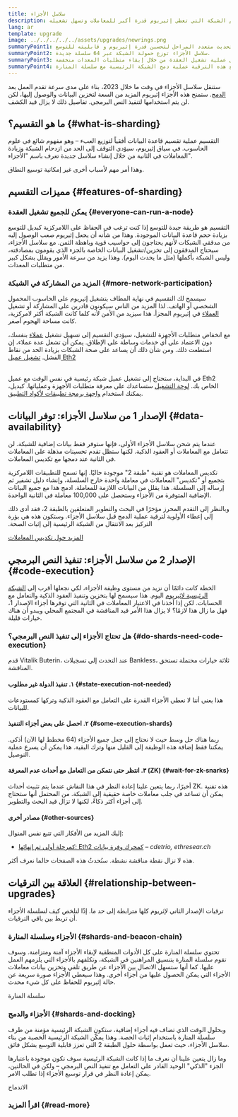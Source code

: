 ```yaml
---
title: سلاسل الأجزاء
description: تعرف على سلاسل الأجزاء - أقسام الشبكة التي تعطي إثيريوم قدرة أكبر للمعاملات وتسهل تشغيله.
lang: ar
template: upgrade
image: ../../../../../assets/upgrades/newrings.png
summaryPoint1: التقسيم هو تحديث متعدد المراحل لتحسين قدرة إثيريوم و قابليته للتوسع.
summaryPoint2: سلاسل الأجزاء توزع حمولة الشبكة عبر 64 سلسلة جديدة.
summaryPoint3: وتسهل عملية تشغيل العقدة من خلال إبقاء متطلبات المعدات منخفضة.
summaryPoint4: سيتبع هذه الترقية عملية دمج الشبكة الرئيسية مع سلسلة المنارة.
---
```


<UpgradeStatus dateKey="page-upgrades-shards-date">
    ستنقل سلاسل الأجزاء في وقت ما خلال 2023، بناء على مدى سرعة تقدم العمل بعد <a href="/upgrades/merge/">الدمج</a>. ستمنح هذه الأجزاء إثيريوم المزيد من السعة لتخزين البيانات والوصول إليها، لكن لن يتم استخدامها لتنفيذ النص البرمجي. تفاصيل ذلك لا يزال قيد الكشف.
</UpgradeStatus>

## ما هو التقسيم؟ {#what-is-sharding}

التقسيم عملية تقسيم قاعدة البيانات أفقياً لتوزيع العبء – وهو مفهوم شائع في علوم الحاسوب. في سياق إثيريوم، سيؤدي التوقف إلى الحد من ازدحام الشبكة وزيادة المعاملات في الثانية من خلال إنشاء سلاسل جديدة تعرف باسم "الأجزاء".

وهذا أمر مهم لأسباب أخرى غير إمكانية توسيع النطاق.

## مميزات التقسيم {#features-of-sharding}

### يمكن للجميع تشغيل العقدة {#everyone-can-run-a-node}

التقسيم هو طريقة جيدة للتوسع إذا كنت ترغب في الحفاظ على اللامركزية كبديل للتوسع بزيادة حجم قاعدة البيانات الموجودة. وهذا من شأنه أن يجعل إثيريوم صعب الوصول إليه من مدققي الشبكات لأنهم يحتاجون إلى حواسيب قوية وباهظة الثمن. مع سلاسل الأجزاء، سيحتاج المدققون إلى تخزين/تشغيل البيانات الخاصة بالجزء الذي يقومون بمصادقته، وليس الشبكة بأكملها (مثل ما يحدث اليوم). وهذا يزيد من سرعة الأمور ويقلل بشكل كبير من متطلبات المعدات.

### المزيد من المشاركة في الشبكة {#more-network-participation}

سيسمح لك التقسيم في نهاية المطاف بتشغيل إثيريوم على الحاسوب المحمول الشخصي أو الهاتف. لذا المزيد من الناس سيكونون قادرين على المشاركة أو تشغيل [العملاء](/developers/docs/nodes-and-clients/) في إثيريوم المجزأ. هذا سيزيد من الأمن لأنه كلما كانت الشبكة أكثر لامركزية، كانت مساحة الهجوم أصغر.

مع انخفاض متطلبات الأجهزة للتشغيل، سيؤدي التقسيم إلى تسهيل تشغيل [عملاء](/developers/docs/nodes-and-clients/) بنفسك، دون الاعتماد على أي خدمات وساطة على الإطلاق. يمكن أن تشغل عدة عملاء، إن استطعت ذلك. ومن شأن ذلك أن يساعد على صحة الشبكات بزيادة الحد من نقاط الفشل. [تشغيل عميل Eth2](/upgrades/get-involved/)

<br />

<InfoBanner isWarning={true}>
  في البداية، ستحتاج إلى تشغيل عميل شبكة رئيسية في نفس الوقت مع عميل Eth2 الخاص بك. <a href="https://launchpad.ethereum.org" target="_blank">لوحة التشغيل</a> ستساعدك على معرفة متطلبات الأجهزة وعملياتها. كبديل، يمكنك استخدام <a href="/developers/docs/apis/backend/#available-libraries">واجهة برمجة تطبيقات لأكواد التطبيق</a>.
</InfoBanner>

## الإصدار 1 من سلاسل الأجزاء: توفر البيانات {#data-availability}

عندما يتم شحن سلاسل الأجزاء الأولى، فإنها ستوفر فقط بيانات إضافية للشبكة. لن تتعامل مع المعاملات أو العقود الذكية. لكنها ستظل تقدم تحسينات مذهلة على المعاملات في الثانية عند دمجها مع تكديس المعاملات.

تكديس المعاملات هو تقنية "طبقة 2" موجودة حاليًا. إنها تسمح للتطبيقات اللامركزية بتجميع أو "تكديس" المعاملات في معاملة واحدة خارج السلسلة، وإنشاء دليل تشفير ثم إرساله إلى السلسلة. هذا يقلل من البيانات اللازمة للمعاملة. ادمج هذا مع جميع البيانات الإضافية المتوفرة من الأجزاء وستحصل على 100,000 معاملة في الثانية الواحدة.

<InfoBanner isWarning={false}>
  وبالنظر إلى التقدم المحرز مؤخرًا في البحث والتطوير المتعلقين بالطبقة 2، فقد أدى ذلك إلى إعطاء الأولوية لترقية عملية الدمج قبل سلاسل الأجزاء. وستكون هذه هي بؤرة التركيز بعد الانتقال من الشبكة الرئيسية إلى إثبات الصحة.

[المزيد حول تكديس المعاملات](/developers/docs/scaling/#rollups)
</InfoBanner>

## الإصدار 2 من سلاسل الأجزاء: تنفيذ النص البرمجي {#code-execution}

الخطة كانت دائمًا أن نزيد من مستوى وظيفة الأجزاء، لكي نجعلها أقرب إلى [الشبكة الرئيسية لإثيريوم](/glossary/#mainnet) اليوم. هذا سيسمح لها بتخزين وتنفيذ العقود الذكية والتعامل مع الحسابات. لكن إذا أخذنا في الاعتبار المعاملات في الثانية التي توفرها أجزاء الإصدار 1، فهل ما زال هذا لازمًا؟ لا يزال هذا الأمر قيد المناقشة في المجتمع المحلي ويبدو أن هناك خيارات قليلة.

### هل تحتاج الأجزاء إلى تنفيذ النص البرمجي؟ {#do-shards-need-code-execution}

قدم Vitalik Buterin، عند التحدث إلى تسجيلات Bankless، ثلاثة خيارات محتملة تستحق المناقشة.

<YouTube id="-R0j5AMUSzA" start="5841" />

#### ١. تنفيذ الدولة غير مطلوب {#state-execution-not-needed}

هذا يعني أننا لا نعطي الأجزاء القدرة على التعامل مع العقود الذكية وتركها كمستودعات للبيانات.

#### ٢. احصل على بعض أجزاء التنفيذ {#some-execution-shards}

ربما هناك حل وسط حيث لا نحتاج إلى جعل جميع الأجزاء (64 مخطط لها الآن) أذكى. يمكننا فقط إضافة هذه الوظيفة إلى القليل منها وترك البقية. هذا يمكن أن يسرع عملية التوصيل.

#### ٣. انتظر حتى نتمكن من التعامل مع أحداث عدم المعرفة (ZK) {#wait-for-zk-snarks}

أخيرًا، ربما يتعين علينا إعادة النظر في هذا النقاش عندما يتم تثبيت أحداث ZK. هذه تقنية يمكن أن تساعد في جلب معاملات خاصة حقيقية إلى الشبكة. من المحتمل أنها ستحتاج إلى أجزاء أكثر ذكاءً، لكنها لا تزال قيد البحث والتطوير.

#### مصادر أخرى {#other-sources}

إليك المزيد من الأفكار التي تتبع نفس المنوال:

- [كمرحلة أولى تم إنهائها: Eth2 كمحرك وفرة بيانات](https://ethresear.ch/t/phase-one-and-done-eth2-as-a-data-availability-engine/5269/8) – _cdetrio, ethresear.ch_

هذه لا تزال نقطة مناقشة نشطة. سنُحدثُ هذه الصفحات حالما نعرف أكثر.

## العلاقة بين الترقيات {#relationship-between-upgrades}

ترقيات الإصدار الثاني لإثريوم كلها مترابطة إلى حد ما. إذًا لنلخص كيف لسلسلة الأجزاء أن تربط بين باقي الترقيات.

### الأجزاء وسلسلة المنارة {#shards-and-beacon-chain}

تحتوي سلسلة المنارة على كل الأدوات المنطقية لإبقاء الأجزاء آمنة ومتزامنة. وسوف تقوم سلسلة المنارة بتنسيق المراهنين في الشبكة، وتكلفهم بالأجزاء التي يلزمهم العمل عليها. كما أنها ستسهل الاتصال بين الأجزاء عن طريق تلقي وتخزين بيانات معاملات الأجزاء التي يمكن الحصول عليها من أجزاء أخرى. وهذا سيعطي الأجزاء صورة سريعة عن حالة إثيريوم للحفاظ على كل شيء محدث.

<ButtonLink to="/upgrades/beacon-chain/">
  سلسلة المنارة
</ButtonLink>

### الأجزاء والدمج {#shards-and-docking}

وبحلول الوقت الذي تضاف فيه أجزاء إضافية، ستكون الشبكة الرئيسية مؤمنة من طرف سلسلة المنارة باستخدام إثبات الحصة. وهذا يمكّن الشبكة الرئيسية الخصبة من بناء سلاسل الأجزاء، حيث تعمل بواسطة حلول الطبقة 2 التي تعزز قابلية التوسع بشكل فائق.

وما زال يتعين علينا أن نعرف ما إذا كانت الشبكة الرئيسية سوف تكون موجودة باعتبارها الجزء "الذكي" الوحيد القادر على التعامل مع تنفيذ النص البرمجي – ولكن في الحالتين، يمكن إعادة النظر في قرار توسيع الأجزاء إذا تطلب الامر.

<div>
  <ButtonLink to="/upgrades/merge/">الاندماج</ButtonLink>
</div>

<Divider />

### اقرأ المزيد {#read-more}

<ShardChainsList />
